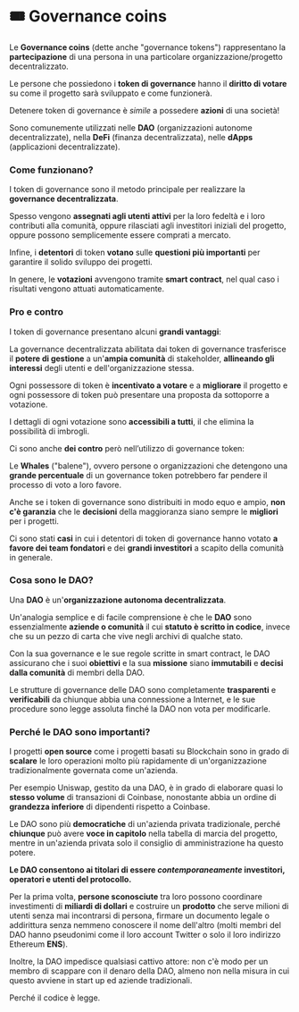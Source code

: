 # 🎟 Governance coins

Le **Governance coins** (dette anche "governance tokens") rappresentano la **partecipazione** di una persona in una particolare organizzazione/progetto decentralizzato.

Le persone che possiedono i **token di governance** hanno il **diritto di votare** su come il progetto sarà sviluppato e come funzionerà.

Detenere token di governance è _simile_ a possedere **azioni** di una società!

Sono comunemente utilizzati nelle **DAO** (organizzazioni autonome decentralizzate), nella **DeFi** (finanza decentralizzata), nelle **dApps** (applicazioni decentralizzate).

### Come funzionano? <a href="#come-funzionano" id="come-funzionano"></a>

I token di governance sono il metodo principale per realizzare la **governance decentralizzata**.&#x20;

Spesso vengono **assegnati agli utenti attivi** per la loro fedeltà e i loro contributi alla comunità, oppure rilasciati agli investitori iniziali del progetto, oppure possono semplicemente essere comprati a mercato.&#x20;

Infine, i **detentori** di token **votano** sulle **questioni più importanti** per garantire il solido sviluppo dei progetti.&#x20;

In genere, le **votazioni** avvengono tramite **smart contract**, nel qual caso i risultati vengono attuati automaticamente.

### Pro e contro <a href="#pro-e-contro" id="pro-e-contro"></a>

I token di governance presentano alcuni **grandi vantaggi**:

La governance decentralizzata abilitata dai token di governance trasferisce il **potere di gestione** a un'**ampia comunità** di stakeholder, **allineando gli interessi** degli utenti e dell'organizzazione stessa.

Ogni possessore di token è **incentivato a votare** e a **migliorare** il progetto e ogni possessore di token può presentare una proposta da sottoporre a votazione.&#x20;

I dettagli di ogni votazione sono **accessibili a tutti**, il che elimina la possibilità di imbrogli.

Ci sono anche **dei contro** però nell’utilizzo di governance token:

Le **Whales** ("balene"), ovvero persone o organizzazioni che detengono una **grande percentuale** di un governance token potrebbero far pendere il processo di voto a loro favore.

Anche se i token di governance sono distribuiti in modo equo e ampio, **non c'è garanzia** che le **decisioni** della maggioranza siano sempre le **migliori** per i progetti.&#x20;

Ci sono stati **casi** in cui i detentori di token di governance hanno votato **a favore dei team fondatori** e dei **grandi investitori** a scapito della comunità in generale.

### Cosa sono le DAO? <a href="#cosa-sono-le-dao" id="cosa-sono-le-dao"></a>

Una **DAO** è un'**organizzazione autonoma decentralizzata**.

Un'analogia semplice e di facile comprensione è che le **DAO** sono essenzialmente **aziende o comunità** il cui **statuto è scritto in codice**, invece che su un pezzo di carta che vive negli archivi di qualche stato.

Con la sua governance e le sue regole scritte in smart contract, le DAO assicurano che i suoi **obiettivi** e la sua **missione** siano **immutabili** e **decisi dalla comunità** di membri della DAO.

Le strutture di governance delle DAO sono completamente **trasparenti** e **verificabili** da chiunque abbia una connessione a Internet, e le sue procedure sono legge assoluta finché la DAO non vota per modificarle.

### Perché le DAO sono importanti? <a href="#perche-le-dao-sono-importanti" id="perche-le-dao-sono-importanti"></a>

I progetti **open source** come i progetti basati su Blockchain sono in grado di **scalare** le loro operazioni molto più rapidamente di un'organizzazione tradizionalmente governata come un'azienda.

Per esempio Uniswap, gestito da una DAO, è in grado di elaborare quasi lo **stesso volume** di transazioni di Coinbase, nonostante abbia un ordine di **grandezza inferiore** di dipendenti rispetto a Coinbase.

Le DAO sono più **democratiche** di un'azienda privata tradizionale, perché **chiunque** può avere **voce in capitolo** nella tabella di marcia del progetto, mentre in un'azienda privata solo il consiglio di amministrazione ha questo potere.

**Le DAO consentono ai titolari di essere **_**contemporaneamente**_** investitori, operatori e utenti del protocollo.**

Per la prima volta, **persone sconosciute** tra loro possono coordinare investimenti di **miliardi di dollari** e costruire un **prodotto** che serve milioni di utenti senza mai incontrarsi di persona, firmare un documento legale o addirittura senza nemmeno conoscere il nome dell'altro (molti membri del DAO hanno pseudonimi come il loro account Twitter o solo il loro indirizzo Ethereum **ENS**).

Inoltre, la DAO impedisce qualsiasi cattivo attore: non c'è modo per un membro di scappare con il denaro della DAO, almeno non nella misura in cui questo avviene in start up ed aziende tradizionali.

Perché il codice è legge.
